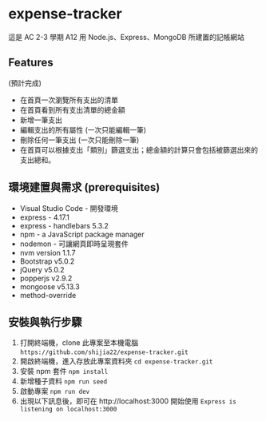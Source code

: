 # expense-tracker

這是 AC 2-3 學期 A12 用 Node.js、Express、MongoDB 所建置的記帳網站

## Features

(預計完成)
- 在首頁一次瀏覽所有支出的清單
- 在首頁看到所有支出清單的總金額
- 新增一筆支出
- 編輯支出的所有屬性 (一次只能編輯一筆)
- 刪除任何一筆支出 (一次只能刪除一筆)
- 在首頁可以根據支出「類別」篩選支出；總金額的計算只會包括被篩選出來的支出總和。

## 環境建置與需求 (prerequisites)

- Visual Studio Code - 開發環境
- express - 4.17.1
- express - handlebars 5.3.2
- npm - a JavaScript package manager
- nodemon - 可讓網頁即時呈現套件
- nvm version 1.1.7
- Bootstrap v5.0.2
- jQuery v5.0.2
- popperjs v2.9.2
- mongoose v5.13.3
- method-override

## 安裝與執行步驟

1. 打開終端機，clone 此專案至本機電腦
   `https://github.com/shijia22/expense-tracker.git`
2. 開啟終端機，進入存放此專案資料夾
   `cd expense-tracker.git`
3. 安裝 npm 套件
   `npm install`
4. 新增種子資料
   `npm run seed`
5. 啟動專案
   `npm run dev`
6. 出現以下訊息後，即可在 http://localhost:3000 開始使用
   `Express is listening on localhost:3000`